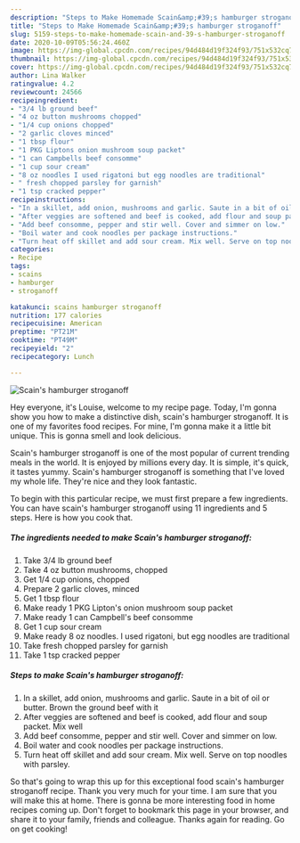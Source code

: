 ```yaml
---
description: "Steps to Make Homemade Scain&amp;#39;s hamburger stroganoff"
title: "Steps to Make Homemade Scain&amp;#39;s hamburger stroganoff"
slug: 5159-steps-to-make-homemade-scain-and-39-s-hamburger-stroganoff
date: 2020-10-09T05:56:24.460Z
image: https://img-global.cpcdn.com/recipes/94d484d19f324f93/751x532cq70/scains-hamburger-stroganoff-recipe-main-photo.jpg
thumbnail: https://img-global.cpcdn.com/recipes/94d484d19f324f93/751x532cq70/scains-hamburger-stroganoff-recipe-main-photo.jpg
cover: https://img-global.cpcdn.com/recipes/94d484d19f324f93/751x532cq70/scains-hamburger-stroganoff-recipe-main-photo.jpg
author: Lina Walker
ratingvalue: 4.2
reviewcount: 24566
recipeingredient:
- "3/4 lb ground beef"
- "4 oz button mushrooms chopped"
- "1/4 cup onions chopped"
- "2 garlic cloves minced"
- "1 tbsp flour"
- "1 PKG Liptons onion mushroom soup packet"
- "1 can Campbells beef consomme"
- "1 cup sour cream"
- "8 oz noodles I used rigatoni but egg noodles are traditional"
- " fresh chopped parsley for garnish"
- "1 tsp cracked pepper"
recipeinstructions:
- "In a skillet, add onion, mushrooms and garlic. Saute in a bit of oil or butter. Brown the ground beef with it"
- "After veggies are softened and beef is cooked, add flour and soup packet. Mix well"
- "Add beef consomme, pepper and stir well. Cover and simmer on low."
- "Boil water and cook noodles per package instructions."
- "Turn heat off skillet and add sour cream. Mix well. Serve on top noodles with parsley."
categories:
- Recipe
tags:
- scains
- hamburger
- stroganoff

katakunci: scains hamburger stroganoff 
nutrition: 177 calories
recipecuisine: American
preptime: "PT21M"
cooktime: "PT49M"
recipeyield: "2"
recipecategory: Lunch

---
```



![Scain&#39;s hamburger stroganoff](https://img-global.cpcdn.com/recipes/94d484d19f324f93/751x532cq70/scains-hamburger-stroganoff-recipe-main-photo.jpg)

Hey everyone, it's Louise, welcome to my recipe page. Today, I'm gonna show you how to make a distinctive dish, scain&#39;s hamburger stroganoff. It is one of my favorites food recipes. For mine, I'm gonna make it a little bit unique. This is gonna smell and look delicious.

Scain&#39;s hamburger stroganoff is one of the most popular of current trending meals in the world. It is enjoyed by millions every day. It is simple, it's quick, it tastes yummy. Scain&#39;s hamburger stroganoff is something that I've loved my whole life. They're nice and they look fantastic.




To begin with this particular recipe, we must first prepare a few ingredients. You can have scain&#39;s hamburger stroganoff using 11 ingredients and 5 steps. Here is how you cook that.

<!--inarticleads1-->

##### The ingredients needed to make Scain&#39;s hamburger stroganoff:

1. Take 3/4 lb ground beef
1. Take 4 oz button mushrooms, chopped
1. Get 1/4 cup onions, chopped
1. Prepare 2 garlic cloves, minced
1. Get 1 tbsp flour
1. Make ready 1 PKG Lipton&#39;s onion mushroom soup packet
1. Make ready 1 can Campbell&#39;s beef consomme
1. Get 1 cup sour cream
1. Make ready 8 oz noodles. I used rigatoni, but egg noodles are traditional
1. Take  fresh chopped parsley for garnish
1. Take 1 tsp cracked pepper




<!--inarticleads2-->

##### Steps to make Scain&#39;s hamburger stroganoff:

1. In a skillet, add onion, mushrooms and garlic. Saute in a bit of oil or butter. Brown the ground beef with it
1. After veggies are softened and beef is cooked, add flour and soup packet. Mix well
1. Add beef consomme, pepper and stir well. Cover and simmer on low.
1. Boil water and cook noodles per package instructions.
1. Turn heat off skillet and add sour cream. Mix well. Serve on top noodles with parsley.




So that's going to wrap this up for this exceptional food scain&#39;s hamburger stroganoff recipe. Thank you very much for your time. I am sure that you will make this at home. There is gonna be more interesting food in home recipes coming up. Don't forget to bookmark this page in your browser, and share it to your family, friends and colleague. Thanks again for reading. Go on get cooking!
